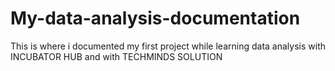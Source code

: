 # My-data-analysis-documentation
This is where i documented my first project while learning data analysis with INCUBATOR HUB  and with TECHMINDS SOLUTION
